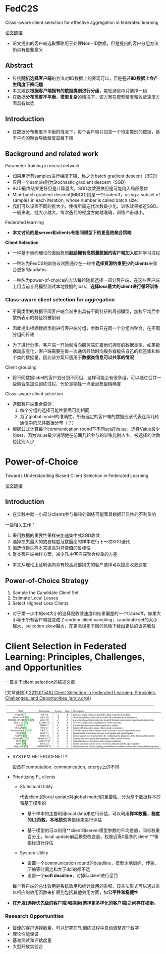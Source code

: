 # FedC2S

Class-aware client selection for effective aggregation in federated learning 

[论文链接](https://reader.elsevier.com/reader/sd/pii/S2667295222000204?token=B63C47738F0125AD48665B5EFA5FAD352CDFE79DA9E7DA4DE09640946E0D148330069C8336E9B2B7D54B0B00D029DCD5&originRegion=eu-west-1&originCreation=20230112065211)

* 论文提出的客户端选取策略用于处理Non-IID数据，但是提出的客户分组方法仍具有借鉴意义

## Abstract

* 传统**随机选择客户端**的方法对IID数据上的表现可以，但是**在非IID数据上会产生精度下降问题**
* 本文建议**根据客户端拥有的数据类别进行分组**，每轮通信中只选择一组
* 在数据**分布高度不平衡，模型复杂**的情况下，该方案在模型精度和收敛速度方面具有优势

## Introduction

* 在数据分布极度不平衡的情况下，每个客户端只包含一个特定类别的数据，基于平均的聚合导致精度显著下降

## Background and related work

Parameter training in neural network

* 如果用所有samples进行梯度下降，称之为batch gradient descent（BGD）
* 只用一个sample则为Stochastic gradient descent（SGD）
* BGD最终结果更好但是计算量大，SGD收敛更快但是可能陷入局部最优
* Mini-batch gradient descent(MBGD)则是一个tradeoff，using a subset of samples in each iteration, whose number 
  is called batch size.
* 我们可以设置不同的批大小，使得所需迭代次数最小化，训练效果接近SGD。一般来说，批大小越大，每次迭代的梯度方向越准确，训练冲击越小。

Federated learning

* **本文讨论的是server和clients有相同模型下的更高效聚合策略**



**Client Selection**

* 一种基于契约理论的激励机制**鼓励拥有高质量数据的客户端加入**联邦学习过程
* 一种名为FedCS的新协议试图通过在一轮中**选择资源约束更少的clients**来聚合更多的updates

* 一种名为power-of-choice的方法每轮随机选择一部分客户端，在这些客户端上用当前全局模型测试本地数据的loss，**选择loss最大的client进行循环训练**



### **Class-aware client selection for aggregation**

* 不同类型的数据不同客户端会派生出具有不同特征的局部模型，加权平均后参数所表示的特征将被削弱
* 因此提出根据数据类别进行客户端分组，参数只在同一个分组内聚合，在不同分组间传递

* 为了进行分类，客户端一开始就得向服务端汇报他们拥有的数据类型，如果数据动态变化，客户端需要在每一次通信开始时向服务器报告自己的标签集和每个类的数据量，因此该方案只适用于**数据类信息可以共享的情况**

Client grouping

* 将不同数据label的客户划分到不同组，这样可能会有很多组，可以通过合并一些集合来加快训练过程，代价是牺牲一点全局模型精确度

Class-aware client selection

* 选取客户端集合原则：
  1. 每个分组的选择可能性要尽可能相同
  2. 为了global model的准确性，所有选定的客户端的数据应该代表连续几轮通信中的总体数据分布（？）
* 根据公式计算每个communication round下不同set的Value，选择Value最少的set，因为Value最少说明他在前面几轮参与的训练比别人少，被选择的次数也比别人少



# Power-of-Choice

Towards Understanding Biased Client Selection in Federated Learning

[论文链接](https://proceedings.mlr.press/v151/jee-cho22a/jee-cho22a.pdf)

## Introduction

* 在实践中就一小部分clients参与每轮的训练可能家具数据异质性的不利影响

一些相关工作：

1. 采用数据的重要性采样来加速集中式SGD收敛
2. 选择损失最大的或者梯度范数最高的样本进行下一次SGD迭代
3. 偏选低损失样本来提高对异常值的鲁棒性
4. 聚类客户端抽样方案，减少FL中客户端聚合权重的方差

* 本文从理论上证明偏向具有较高局部损失的客户选择可以提高收敛速度

## Power-of-Choice Strategy

1. Sample the Candidate Client Set
2. Estimate Local Losses
3. Select Highest Loss Clients

* 对于第一步中的set大小的选择是收敛速度和结果偏差的一个tradeoff，如果大小等于所有客户端就变成了random client sampling，candidate set的大小越大，selection skew越大，在更高误差下限的风险下给出更快的误差收敛



# Client Selection in Federated Learning: Principles, Challenges, and Opportunities

一篇关于client selection的综述文章

[文章链接]([[2211.01549\] Client Selection in Federated Learning: Principles, Challenges, and Opportunities (arxiv.org)](https://arxiv.org/abs/2211.01549))

![image-20230114165858414](笔记图片/image-20230114165858414.png)

* SYSTEM HETEROGENEITY

  设备在computation, communication, energy上的不同

* Prioritizing FL clients

  * Statistical Utility

    代表client的local update对global model的重要性，分为基于数据样本的和基于模型的

    * 基于样本的主要利用local data来进行评估，可以利用**样本数量，梯度的L2范数，本地损失**等指标来进行评估

    * 基于模型的可以利用**client和server模型参数的平均差值，同号权重百分比，local update前后模型改变量，权重远离0最多的client **等指标进行评估

  * System Utility

    * 设置一个communication round的deadline，模型本地训练，传输，压缩等时间之和大于ddl的都不选
    * 设置一个**soft deadline**，对掉队client进行惩罚

  每个客户端的总体效用是系统效用和统计效用的乘积，该乘法形式可以通过乘以相应的效用函数来扩展到包括其他效用方面，如**公平性和稳健性**

* **在开发(选择优先级的客户端)和探索(选择更多样化的客户端)之间存在权衡。**

### Research Opportunities

* 最佳的客户选择数量，可以研究在FL训练过程中自动调整这个数字
* 理论性能保证
* 基准测试和评估度量
* 大型开放实验台